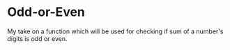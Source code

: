 # Odd-or-Even
My take on a function which will be used for checking if sum of a number's digits is odd or even.
